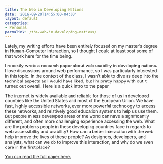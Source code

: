 ```yaml
---
title: The Web in Developing Nations
date: '2016-09-20T14:55:00-04:00'
layout: default
categories:
- Personal
permalink: /the-web-in-developing-nations/
---
```

Lately, my writing efforts have been entirely focused on my master’s degree in Human-Computer Interaction, so I thought I could at least post some of that work here for the time being.

I recently wrote a research paper about web usability in developing nations. I love discussions around web performance, so I was particularly interested in this topic. In the context of the class, I wasn’t able to dive as deep into the technical aspects as I would have liked, but I’m pretty happy with out it turned out overall. Here is a quick intro to the paper:

The internet is widely available and reliable for those of us in developed countries like the United States and most of the European Union. We have fast, highly accessible networks, ever more powerful technology to access these networks, and relatively good education systems to help us use them. But people in less developed areas of the world can have a significantly different, and often more challenging experience accessing the web. What are the problems people in these developing countries face in regards to web accessibility and usability? How can a better interaction with the web help improve the lives of these people? As designers, developers, and analysts, what can we do to improve this interaction, and why do we even care in the first place?

<a href="/assets/images/hci-paper.pdf" target="_blank">You can read the full paper here.</a>
